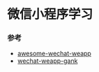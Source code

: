 # 微信小程序学习

### 参考
* [awesome-wechat-weapp](https://github.com/Aufree/awesome-wechat-weapp)
* [wechat-weapp-gank](https://github.com/lypeer/wechat-weapp-gank)